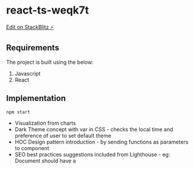 # react-ts-weqk7t

[Edit on StackBlitz ⚡️](https://stackblitz.com/edit/react-ts-weqk7t)

## Requirements

The project is built using the below:

1. Javascript
2. React

## Implementation

```
npm start
```

- Visualization from charts
- Dark Theme concept with var in CSS - checks the local time and preference of user to set default theme
- HOC Design pattern introduction - by sending functions as parameters to component
- SEO best practices suggestions included from Lighthouse - eg: Document should have a <title> element
- Accessible forms - use of htmlFor along with input field
